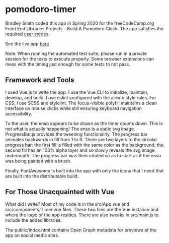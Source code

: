 # pomodoro-timer

Bradley Smith coded this app in Spring 2020 for the freeCodeCamp.org Front End
Libraries Projects - Build A Pomodoro Clock. The app satisfies the required
[user stories](https://www.freecodecamp.org/learn/front-end-libraries/front-end-libraries-projects/build-a-pomodoro-clock).

See the live app [here](https://bradleyhop.github.io/pomodoroTimer)

Note: When running the automated test suite, please run in a private session for
the tests to execute properly. Some browser extensions can mess with the timing
just enough for some tests to not pass.

## Framework and Tools

I used Vue.js to write the app. I use the Vue CLI to initialize, maintain,
develop, and build. I use eslint configured with the airbnb style rules. For
CSS, I use SCSS and stylelint. The  focus-visible polyfill maintains a clean
interface on mouse clicks while still ensuring keyboard navigation
accessibility.

To the user, the enso appears to be drawn as the timer counts down. This is
not what is actually happening! The enso is a static svg image. ProgressBar.js
provides the tweening functionality. The progress bar animates backwards in fill
from 1 to 0. There are two layers to the circular progress bar: the first fill
is filled with the same color as the background; the second fill has an 100% alpha
layer and so slowly reveals the svg image underneath. The progress bar was then
rotated so as to start as if the enso was being painted with a brush.

Finally, FontAwesome is built into the app with only the icons that I need that
are built into the distributable build.

## For Those Unacquainted with Vue

What did I write? Most of my code is in the src/App.vue and
src/components/Timer.vue files. These two files are the Vue instance and where
the logic of the app resides. There are also tweaks in src/main.js to include
the added libraries.

The public/index.html contains Open Graph metadata for previews of the app on
social media sites.
